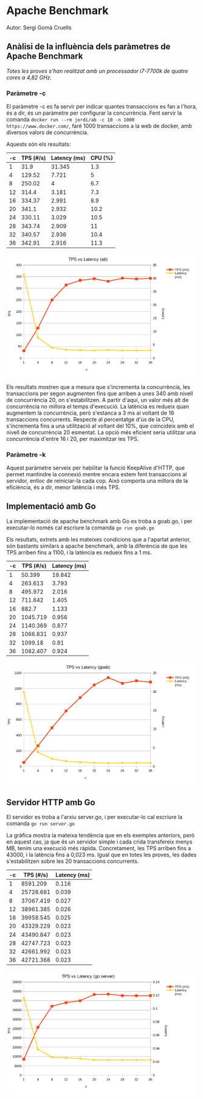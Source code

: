 # Apache Benchmark

Autor: Sergi Gomà Cruells



## Anàlisi de la influència dels paràmetres de Apache Benchmark

*Totes les proves s'han realitzat amb un processador i7-7700k de quatre cores a 4,82 GHz.*



### Paràmetre -c

El paràmetre -c es fa servir per indicar quantes transaccions es fan a l'hora, és a dir, és un paràmetre per configurar la concurrència. Fent servir la comanda `docker run --rm jordi/ab -c 10 -n 1000 https://www.docker.com/`, faré 1000 transaccions a la web de docker, amb diversos valors de concurrència.

Aquests són els resultats:

| -c   | TPS (#/s) | Latency (ms) | CPU (%) |
| ---- | --------- | ------------ | ------- |
| 1    | 31.9      | 31.345       | 1.3     |
| 4    | 129.52    | 7.721        | 5       |
| 8    | 250.02    | 4            | 6.7     |
| 12   | 314.4     | 3.181        | 7.3     |
| 16   | 334.37    | 2.991        | 8.9     |
| 20   | 341.1     | 2.932        | 10.2    |
| 24   | 330.11    | 3.029        | 10.5    |
| 28   | 343.74    | 2.909        | 11      |
| 32   | 340.57    | 2.936        | 10.4    |
| 36   | 342.91    | 2.916        | 11.3    |

![Texto alternativo](tpsLatencyAb.png)

Els resultats mostren que a mesura que s'incrementa la concurrència, les transaccions per segon augmenten fins que arriben a unes 340 amb nivell de concurrència 20, on s'estabilitzen. A partir d'aquí, un valor més alt de concurrència no millora el temps d'execució. La latència es redueix quan augmentem la concurrència, però s'estanca a 3 ms al voltant de 16 transaccions concurrents. Respecte al percentatge d'ús de la CPU, s'incrementa fins a una utilització al voltant del 10%, que coincideix amb el nivell de concurrència 20 esmentat. La opció més eficient seria utilitzar una concurrència d'entre 16 i 20, per maximitzar les TPS.



### Paràmetre -k 

Aquest paràmetre serveix per habilitar la funció KeepAlive d'HTTP, que permet mantindre la connexió mentre encara estem fent transaccions al servidor, enlloc de reiniciar-la cada cop. Això comporta una millora de la eficiència, és a dir, menor latència i més TPS.



## Implementació amb Go

La implementació de apache benchmark amb Go es troba a goab.go, i per executar-lo només cal escriure la comanda `go run goab.go`

Els resultats, extrets amb les mateixes condicions que a l'apartat anterior, són bastants similars a apache benchmark, amb la diferència de que les TPS arriben fins a 1100, i la latència es redueix fins a 1 ms.

| -c   | TPS (#/s) | Latency (ms) |
| ---- | --------- | ------------ |
| 1    | 50.399    | 19.842       |
| 4    | 263.613   | 3.793        |
| 8    | 495.972   | 2.016        |
| 12   | 711.642   | 1.405        |
| 16   | 882.7     | 1.133        |
| 20   | 1045.719  | 0.956        |
| 24   | 1140.369  | 0.877        |
| 28   | 1066.831  | 0.937        |
| 32   | 1099.18   | 0.91         |
| 36   | 1082.407  | 0.924        |

![Texto alternativo](tpsLatencyGoab.png)



## Servidor HTTP amb Go

El servidor es troba a l'arxiu server.go, i per executar-lo cal escriure la comanda `go run server.go` 

La gràfica mostra la mateixa tendència que en els exemples anteriors, però en aquest cas, ja que és un servidor simple i cada crida transfereix menys MB, tenim una execució més ràpida. Concretament, les TPS arriben fins a 43000, i la latència fins a 0,023 ms. Igual que en totes les proves, les dades s'estabilitzen sobre les 20 transaccions concurrents.

| -c   | TPS (#/s) | Latency (ms) |
| ---- | --------- | ------------ |
| 1    | 8591.209  | 0.116        |
| 4    | 25728.681 | 0.039        |
| 8    | 37067.419 | 0.027        |
| 12   | 38961.385 | 0.026        |
| 16   | 39958.545 | 0.025        |
| 20   | 43329.229 | 0.023        |
| 24   | 43490.847 | 0.023        |
| 28   | 42747.723 | 0.023        |
| 32   | 42661.992 | 0.023        |
| 36   | 42721.368 | 0.023        |

![Texto alternativo](tpsLatencyGoServer.png)
